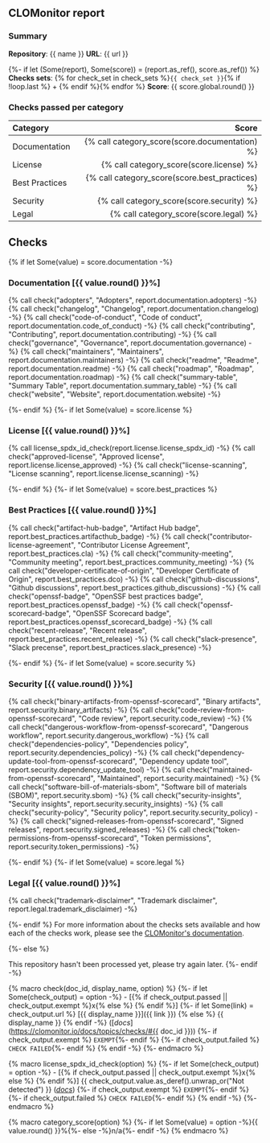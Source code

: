 ## CLOMonitor report

### Summary

**Repository**: {{ name }}
**URL**: {{ url }}

{%- if let (Some(report), Some(score)) = (report.as_ref(), score.as_ref()) %}
**Checks sets**:  {% for check_set in check_sets %}`{{ check_set }}`{% if !loop.last %} + {% endif %}{% endfor %}
**Score**: {{ score.global.round() }}

### Checks passed per category

| Category       |                                           Score |
| :------------- | ----------------------------------------------: |
| Documentation  |  {% call category_score(score.documentation) %} |
| License        |        {% call category_score(score.license) %} |
| Best Practices | {% call category_score(score.best_practices) %} |
| Security       |       {% call category_score(score.security) %} |
| Legal          |          {% call category_score(score.legal) %} |

## Checks

{% if let Some(value) = score.documentation -%}
### Documentation [{{ value.round() }}%]

  {% call check("adopters", "Adopters", report.documentation.adopters) -%}
  {% call check("changelog", "Changelog", report.documentation.changelog) -%}
  {% call check("code-of-conduct", "Code of conduct", report.documentation.code_of_conduct) -%}
  {% call check("contributing", "Contributing", report.documentation.contributing) -%}
  {% call check("governance", "Governance", report.documentation.governance) -%}
  {% call check("maintainers", "Maintainers", report.documentation.maintainers) -%}
  {% call check("readme", "Readme", report.documentation.readme) -%}
  {% call check("roadmap", "Roadmap", report.documentation.roadmap) -%}
  {% call check("summary-table", "Summary Table", report.documentation.summary_table) -%}
  {% call check("website", "Website", report.documentation.website) -%}

{%- endif %}
{%- if let Some(value) = score.license %}
### License [{{ value.round() }}%]

  {% call license_spdx_id_check(report.license.license_spdx_id) -%}
  {% call check("approved-license", "Approved license", report.license.license_approved) -%}
  {% call check("license-scanning", "License scanning", report.license.license_scanning) -%}

{%- endif %}
{%- if let Some(value) = score.best_practices %}
### Best Practices [{{ value.round() }}%]

  {% call check("artifact-hub-badge", "Artifact Hub badge", report.best_practices.artifacthub_badge) -%}
  {% call check("contributor-license-agreement", "Contributor License Agreement", report.best_practices.cla) -%}
  {% call check("community-meeting", "Community meeting", report.best_practices.community_meeting) -%}
  {% call check("developer-certificate-of-origin", "Developer Certificate of Origin", report.best_practices.dco) -%}
  {% call check("github-discussions", "Github discussions", report.best_practices.github_discussions) -%}
  {% call check("openssf-badge", "OpenSSF best practices badge", report.best_practices.openssf_badge) -%}
  {% call check("openssf-scorecard-badge", "OpenSSF Scorecard badge", report.best_practices.openssf_scorecard_badge) -%}
  {% call check("recent-release", "Recent release", report.best_practices.recent_release) -%}
  {% call check("slack-presence", "Slack precense", report.best_practices.slack_presence) -%}

{%- endif %}
{%- if let Some(value) = score.security %}
### Security [{{ value.round() }}%]

  {% call check("binary-artifacts-from-openssf-scorecard", "Binary artifacts", report.security.binary_artifacts) -%}
  {% call check("code-review-from-openssf-scorecard", "Code review", report.security.code_review) -%}
  {% call check("dangerous-workflow-from-openssf-scorecard", "Dangerous workflow", report.security.dangerous_workflow) -%}
  {% call check("dependencies-policy", "Dependencies policy", report.security.dependencies_policy) -%}
  {% call check("dependency-update-tool-from-openssf-scorecard", "Dependency update tool", report.security.dependency_update_tool) -%}
  {% call check("maintained-from-openssf-scorecard", "Maintained", report.security.maintained) -%}
  {% call check("software-bill-of-materials-sbom", "Software bill of materials (SBOM)", report.security.sbom) -%}
  {% call check("security-insights", "Security insights", report.security.security_insights) -%}
  {% call check("security-policy", "Security policy", report.security.security_policy) -%}
  {% call check("signed-releases-from-openssf-scorecard", "Signed releases", report.security.signed_releases) -%}
  {% call check("token-permissions-from-openssf-scorecard", "Token permissions", report.security.token_permissions) -%}

{%- endif %}
{%- if let Some(value) = score.legal %}
### Legal [{{ value.round() }}%]

  {% call check("trademark-disclaimer", "Trademark disclaimer", report.legal.trademark_disclaimer) -%}

{%- endif %}
For more information about the checks sets available and how each of the checks work, please see the [CLOMonitor's documentation](https://clomonitor.io/docs/topics/checks/).

{%- else %}

This repository hasn't been processed yet, please try again later.
{%- endif -%}

{% macro check(doc_id, display_name, option) %}
  {%- if let Some(check_output) = option -%}
    - [{% if check_output.passed || check_output.exempt %}x{% else %} {% endif %}]
    {%- if let Some(link) = check_output.url %} [{{ display_name }}]({{ link }}) {% else %} {{ display_name }} {% endif -%}
    ([_docs_](https://clomonitor.io/docs/topics/checks/#{{ doc_id }}))
    {%- if check_output.exempt %} `EXEMPT`{%- endif %}
    {%- if check_output.failed %} `CHECK FAILED`{%- endif %}
  {% endif -%}
{%- endmacro %}

{% macro license_spdx_id_check(option) %}
  {%- if let Some(check_output) = option -%}
    - [{% if check_output.passed || check_output.exempt %}x{% else %} {% endif %}] {{ check_output.value.as_deref().unwrap_or("Not detected") }} ([_docs_](https://clomonitor.io/docs/topics/checks/#spdx-id))
    {%- if check_output.exempt %} `EXEMPT`{%- endif %}
    {%- if check_output.failed %} `CHECK FAILED`{%- endif %}
  {% endif -%}
{%- endmacro %}

{% macro category_score(option) %}
  {%- if let Some(value) = option -%}{{ value.round() }}%{%- else -%}n/a{%- endif -%}
{% endmacro %}

